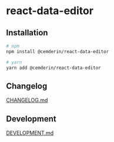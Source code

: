 # react-data-editor

## Installation
```bash
# npm
npm install @cemderin/react-data-editor

# yarn
yarn add @cemderin/react-data-editor
```

## Changelog
[CHANGELOG.md](./CHANGELOG.md)

## Development
[DEVELOPMENT.md](./DEVELOPMENT.md)
